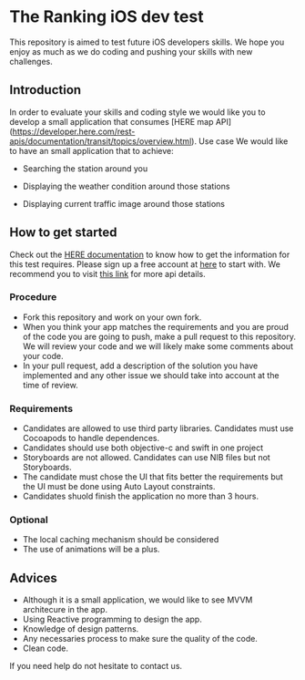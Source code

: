 # The Ranking iOS dev test

This repository is aimed to test future iOS developers skills. We hope you enjoy as much as we do coding and pushing your skills with new challenges.

## Introduction
In order to evaluate your skills and coding style we would like you to develop a small application that consumes [HERE map API] (https://developer.here.com/rest-apis/documentation/transit/topics/overview.html).
Use case
We would like to have an small application that to achieve:
* Searching the station around you

* Displaying the weather condition around those stations

* Displaying current traffic image around those stations

## How to get started
Check out the [HERE documentation](https://developer.here.com/rest-apis/documentation/transit/topics/overview.html) to know how to get the information for this test requires. Please sign up a free account at [here](https://developer.here.com/plans/api/consumer-mapping) to start with. We recommend you to visit [this link](https://developer.here.com/api-explorer/rest) for more api details.

### Procedure
* Fork this repository and work on your own fork.
* When you think your app matches the requirements and you are proud of the code you are going to push, make a pull request to this repository. We will review your code and we will likely make some comments about your code.
* In your pull request, add a description of the solution you have implemented and any other issue we should take into account at the time of review.

### Requirements
* Candidates are allowed to use third party libraries. Candidates must use Cocoapods to handle dependences.
* Candidates should use both objective-c and swift in one project
* Storyboards are not allowed. Candidates can use NIB files but not Storyboards.
* The candidate must chose the UI that fits better the requirements but the UI must be done using Auto Layout constraints.
* Candidates shuold finish the application no more than 3 hours.

### Optional
* The local caching mechanism should be considered
* The use of animations will be a plus.

## Advices
* Although it is a small application, we would like to see MVVM architecure in the app.
* Using Reactive programming to design the app.
* Knowledge of design patterns.
* Any necessaries process to make sure the quality of the code.
* Clean code.

If you need help do not hesitate to contact us.
